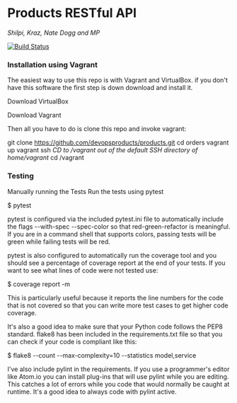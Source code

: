 # Products RESTful API
_Shilpi, Kraz, Nate Dogg and MP_

[![Build Status](https://travis-ci.org/devopsproducts/products.svg?branch=master)](https://travis-ci.org/devopsproducts/products)

### Installation using Vagrant
The easiest way to use this repo is with Vagrant and VirtualBox. if you don't have this software the first step is down download and install it.

Download VirtualBox

Download Vagrant

Then all you have to do is clone this repo and invoke vagrant:

git clone https://github.com/devopsproducts/products.git
cd orders
vagrant up
vagrant ssh
_CD to /vagrant out of the default SSH directory of home/vagrant_
cd /vagrant



### Testing
Manually running the Tests
Run the tests using pytest

$ pytest

pytest is configured via the included pytest.ini file to automatically include the flags --with-spec --spec-color so that red-green-refactor is meaningful. If you are in a command shell that supports colors, passing tests will be green while failing tests will be red.

pytest is also configured to automatically run the coverage tool and you should see a percentage of coverage report at the end of your tests. If you want to see what lines of code were not tested use:

$ coverage report -m

This is particularly useful because it reports the line numbers for the code that is not covered so that you can write more test cases to get higher code coverage.

It's also a good idea to make sure that your Python code follows the PEP8 standard. flake8 has been included in the requirements.txt file so that you can check if your code is compliant like this:

$ flake8 --count --max-complexity=10 --statistics model,service

I've also include pylint in the requirements. If you use a programmer's editor like Atom.io you can install plug-ins that will use pylint while you are editing. This catches a lot of errors while you code that would normally be caught at runtime. It's a good idea to always code with pylint active.